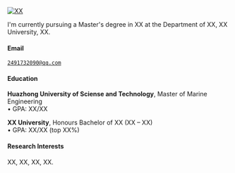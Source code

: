 [![XX](https://img.shields.io/badge/XX-github-blue?logo=github)](https://github.com/XX)

I'm currently pursuing a Master's degree in XX at the Department of XX, XX University, XX.

#### Email  
<code>2491732090@qq.com</code>  

#### Education  
**Huazhong University of Sciense and Technology**, Master of Marine Engineering  
• GPA: XX/XX  

**XX University**, Honours Bachelor of XX (XX – XX)  
• GPA: XX/XX (top XX%)  

#### Research Interests  
XX, XX, XX, XX.
